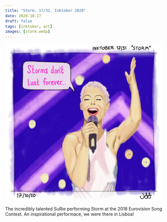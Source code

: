 ```yaml
---
title: "Storm, 17/31, Inktober 2020"
date: 2020-10-17
draft: false
tags: [inktober, art]
images: [storm.webp]
---
```


![WEBP](storm.webp "Storm")

The incredibly talented SuRie performing Storm at the 2018 Eurovision Song Contest. An inspirational performace, we were there in Lisboa!
